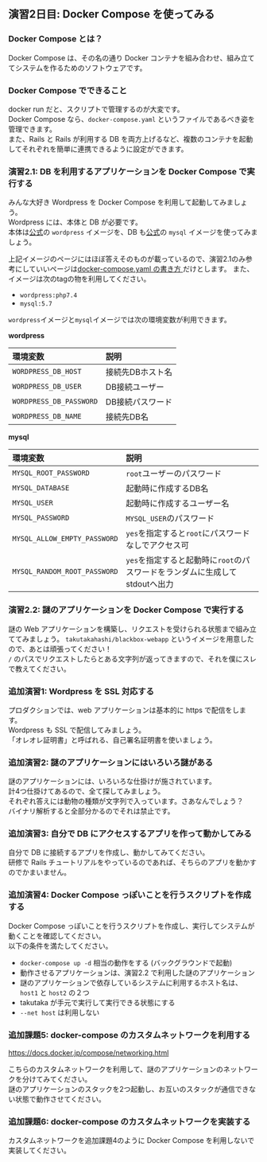 ## 演習2日目: Docker Compose を使ってみる

### Docker Compose とは？
Docker Compose は、その名の通り Docker コンテナを組み合わせ、組み立ててシステムを作るためのソフトウェアです。  

### Docker Compose でできること

docker run だと、スクリプトで管理するのが大変です。  
Docker Compose なら、`docker-compose.yaml` というファイルであるべき姿を管理できます。  
また、Rails と Rails が利用する DB を両方上げるなど、複数のコンテナを起動してそれぞれを簡単に連携できるように設定ができます。  

### 演習2.1: DB を利用するアプリケーションを Docker Compose で実行する

みんな大好き Wordpress を Docker Compose を利用して起動してみましょう。  
Wordpress には、本体と DB が必要です。  
本体は[公式](https://hub.docker.com/_/wordpress/)の `wordpress` イメージを、DB も[公式](https://hub.docker.com/_/mysql/)の `mysql` イメージを使ってみましょう。  

上記イメージのページにはほぼ答えそのものが載っているので、演習2.1のみ参考にしていいページは[docker-compose.yaml の書き方  ](https://docs.docker.jp/compose/compose-file.html) だけとします。
また、イメージは次のtagの物を利用してください。

* `wordpress:php7.4`
* `mysql:5.7`

`wordpress`イメージと`mysql`イメージでは次の環境変数が利用できます。

**wordpress**

| 環境変数 | 説明 |
|:-|:-|
| `WORDPRESS_DB_HOST` | 接続先DBホスト名 |
| `WORDPRESS_DB_USER` | DB接続ユーザー |
| `WORDPRESS_DB_PASSWORD` | DB接続パスワード |
| `WORDPRESS_DB_NAME` | 接続先DB名 |

**mysql**

| 環境変数 | 説明 |
|:-|:-|
| `MYSQL_ROOT_PASSWORD` | `root`ユーザーのパスワード |
| `MYSQL_DATABASE` | 起動時に作成するDB名 |
| `MYSQL_USER` | 起動時に作成するユーザー名 |
| `MYSQL_PASSWORD` | `MYSQL_USER`のパスワード |
| `MYSQL_ALLOW_EMPTY_PASSWORD` | `yes`を指定すると`root`にパスワードなしでアクセス可 |
| `MYSQL_RANDOM_ROOT_PASSWORD` | `yes`を指定すると起動時に`root`のパスワードをランダムに生成してstdoutへ出力 |

### 演習2.2: 謎のアプリケーションを Docker Compose で実行する
謎の Web アプリケーションを構築し、リクエストを受けられる状態まで組み立ててみましょう。
`takutakahashi/blackbox-webapp` というイメージを用意したので、あとは頑張ってください！  
`/` のパスでリクエストしたらとある文字列が返ってきますので、それを僕にスレで教えてください。  

### 追加演習1: Wordpress を SSL 対応する
プロダクションでは、web アプリケーションは基本的に https で配信をします。  
Wordpress も SSL で配信してみましょう。  
「オレオレ証明書」と呼ばれる、自己署名証明書を使いましょう。  

### 追加演習2: 謎のアプリケーションにはいろいろ謎がある
謎のアプリケーションには、いろいろな仕掛けが施されています。  
計4つ仕掛けてあるので、全て探してみましょう。  
それぞれ答えには動物の種類が文字列で入っています。さあなんでしょう？  
バイナリ解析すると全部分かるのでそれは禁止です。  

### 追加演習3: 自分で DB にアクセスするアプリを作って動かしてみる
自分で DB に接続するアプリを作成し、動かしてみてください。  
研修で Rails チュートリアルをやっているのであれば、そちらのアプリを動かすのでかまいません。  

### 追加演習4: Docker Compose っぽいことを行うスクリプトを作成する
Docker Compose っぽいことを行うスクリプトを作成し、実行してシステムが動くことを確認してください。  
以下の条件を満たしてください。  

- `docker-compose up -d` 相当の動作をする (バックグラウンドで起動)
- 動作させるアプリケーションは、演習2.2 で利用した謎のアプリケーション
- 謎のアプリケーションで依存しているシステムに利用するホスト名は、`host1` と `host2` の２つ
- takutaka が手元で実行して実行できる状態にする
- `--net host` は利用しない

### 追加課題5: docker-compose のカスタムネットワークを利用する

https://docs.docker.jp/compose/networking.html

こちらのカスタムネットワークを利用して、謎のアプリケーションのネットワークを分けてみてください。  
謎のアプリケーションのスタックを2つ起動し、お互いのスタックが通信できない状態で動作させてください。  

### 追加課題6: docker-compose のカスタムネットワークを実装する

カスタムネットワークを追加課題4のように Docker Compose を利用しないで実装してください。    
